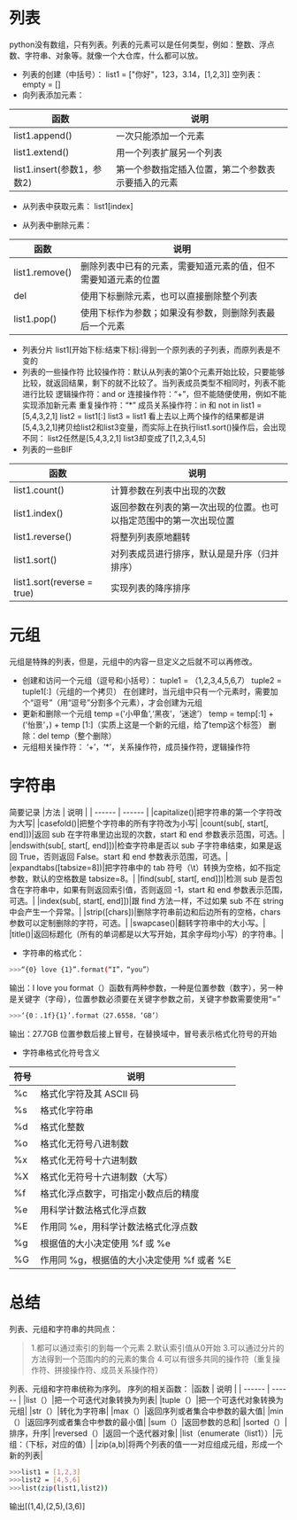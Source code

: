 # 列表

python没有数组，只有列表。列表的元素可以是任何类型，例如：整数、浮点数、字符串、对象等。就像一个大仓库，什么都可以放。
 - 列表的创建（中括号）：
 list1 = ["你好"，123，3.14，[1,2,3]]
空列表： empty = []
 - 向列表添加元素：


|函数 | 说明 |
| ------ | ------ |
| list1.append()|一次只能添加一个元素|
|list1.extend()|用一个列表扩展另一个列表|
|list1.insert(参数1，参数2)|第一个参数指定插入位置，第二个参数表示要插入的元素|

 - 从列表中获取元素：
list1[index]

 - 从列表中删除元素：


|函数 | 说明 |
| ------ | ------ |
| list1.remove()|删除列表中已有的元素，需要知道元素的值，但不需要知道元素的位置|
|del|使用下标删除元素，也可以直接删除整个列表|
|list1.pop()|使用下标作为参数；如果没有参数，则删除列表最后一个元素|

 - 列表分片
list1[开始下标:结束下标]:得到一个原列表的子列表，而原列表是不变的
 - 列表的一些操作符
比较操作符：默认从列表的第0个元素开始比较，只要能够比较，就返回结果，剩下的就不比较了。当列表成员类型不相同时，列表不能进行比较
逻辑操作符：and or
连接操作符：“+”，但不能随便使用，例如不能实现添加新元素
重复操作符：“*”
成员关系操作符：in 和 not in
list1 = [5,4,3,2,1]
list2 = list1[:]
list3 = list1
看上去以上两个操作的结果都是讲[5,4,3,2,1]拷贝给list2和list3变量，而实际上在执行list1.sort()操作后，会出现不同：
list2任然是[5,4,3,2,1]
list3却变成了[1,2,3,4,5]
 - 列表的一些BIF

|函数 | 说明 |
| ------ | ------ |
| list1.count()|计算参数在列表中出现的次数|
|list1.index()|返回参数在列表的第一次出现的位置。也可以指定范围中的第一次出现位置|
|list1.reverse()|将整列列表原地翻转|
|list1.sort()|对列表成员进行排序，默认是是升序（归并排序）|
|list1.sort(reverse = true)|实现列表的降序排序|
# 元组

元组是特殊的列表，但是，元组中的内容一旦定义之后就不可以再修改。
  - 创建和访问一个元组（逗号和小括号）：
tuple1 = （1,2,3,4,5,6,7）
tuple2 = tuple1[:]（元组的一个拷贝）
在创建时，当元组中只有一个元素时，需要加个“逗号”（用“逗号”分割多个元素），才会创建为元组
  - 更新和删除一个元组
temp =('小甲鱼',‘黑夜’，‘迷途’）
temp = temp[:1] + ('怡景'，) + temp [1:]（实质上这是一个新的元组，给了temp这个标签）
删除：del temp（整个删除）
  - 元组相关操作符：
‘+’，‘*’，关系操作符，成员操作符，逻辑操作符
# 字符串
简要记录
|方法 | 说明 |
| ------ | ------ |
|capitalize()|把字符串的第一个字符改为大写|
|casefold()|把整个字符串的所有字符改为小写|
|count(sub[, start[, end]])|返回 sub 在字符串里边出现的次数，start 和 end 参数表示范围，可选。|
|endswith(sub[, start[, end]])|检查字符串是否以 sub 子字符串结束，如果是返回 True，否则返回 False。start 和 end 参数表示范围，可选。|
|expandtabs([tabsize=8])|把字符串中的 tab 符号（\t）转换为空格，如不指定参数，默认的空格数是 tabsize=8。|
|find(sub[, start[, end]])|检测 sub 是否包含在字符串中，如果有则返回索引值，否则返回 -1，start 和 end 参数表示范围，可选。|
|index(sub[, start[, end]])|跟 find 方法一样，不过如果 sub 不在 string 中会产生一个异常。|
|strip([chars])|删除字符串前边和后边所有的空格，chars 参数可以定制删除的字符，可选。|
|swapcase()|翻转字符串中的大小写。|
|title()|返回标题化（所有的单词都是以大写开始，其余字母均小写）的字符串。|

 - 字符串的格式化：
```sh
>>>“{0} love {1}”.format(“I”，“you”）
```
输出：I love you
format（）函数有两种参数，一种是位置参数（数字），另一种是关键字（字母），位置参数必须要在关键字参数之前，关键字参数需要使用“=”
```sh
>>>‘{0：.1f}{1}’.format（27.6558，‘GB’）
```
输出：27.7GB
位置参数后接上冒号，在替换域中，冒号表示格式化符号的开始
 - 字符串格式化符号含义
 
|符号 | 说明 |
| ------ | ------ |
|%c|格式化字符及其 ASCII 码|
|%s|格式化字符串|
|%d|格式化整数|
|%o|格式化无符号八进制数|
|%x|格式化无符号十六进制数|
|%X|格式化无符号十六进制数（大写）|
|%f|格式化浮点数字，可指定小数点后的精度|
|%e|用科学计数法格式化浮点数|
|%E|作用同 %e，用科学计数法格式化浮点数|
|%g|根据值的大小决定使用 %f 或 %e|
|%G|作用同 %g，根据值的大小决定使用 %f 或者 %E|
# 总结
列表、元组和字符串的共同点：
>1.都可以通过索引的到每一个元素
>2.默认索引值从0开始
>3.可以通过分片的方法得到一个范围内的的元素的集合
>4.可以有很多共同的操作符（重复操作符、拼接操作符、成员关系操作符）

列表、元组和字符串统称为序列。
序列的相关函数：
|函数 | 说明 |
| ------ | ------ |
|list（）|把一个可迭代对象转换为列表|
|tuple（）|把一个可迭代对象转换为元组|
|str（）|转化为字符串|
|max（）|返回序列或者集合中参数的最大值|
|min（）|返回序列或者集合中参数的最小值|
|sum（）|返回参数的总和|
|sorted（）|排序，升序|
|reversed（）|返回一个迭代器对象|
|list（enumerate（list1））|元组：（下标，对应的值）|
|zip(a,b)|将两个列表的值一一对应组成元组，形成一个新的列表|
```sh
>>>list1 = [1,2,3]
>>>list2 = [4,5,6]
>>>list(zip(list1,list2))
```
输出[(1,4),(2,5),(3,6)]